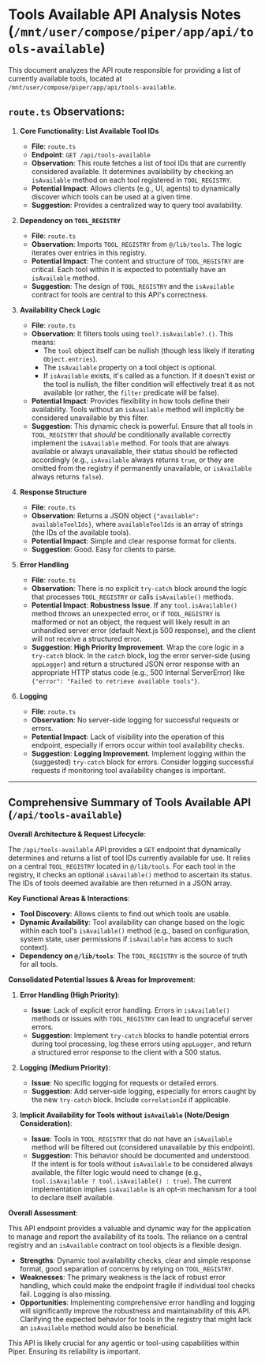 # Tools Available API Analysis Notes (`/mnt/user/compose/piper/app/api/tools-available`)

This document analyzes the API route responsible for providing a list of currently available tools, located at `/mnt/user/compose/piper/app/api/tools-available`.

## `route.ts` Observations:

1.  **Core Functionality: List Available Tool IDs**
    *   **File**: `route.ts`
    *   **Endpoint**: `GET /api/tools-available`
    *   **Observation**: This route fetches a list of tool IDs that are currently considered available. It determines availability by checking an `isAvailable` method on each tool registered in `TOOL_REGISTRY`.
    *   **Potential Impact**: Allows clients (e.g., UI, agents) to dynamically discover which tools can be used at a given time.
    *   **Suggestion**: Provides a centralized way to query tool availability.

2.  **Dependency on `TOOL_REGISTRY`**
    *   **File**: `route.ts`
    *   **Observation**: Imports `TOOL_REGISTRY` from `@/lib/tools`. The logic iterates over entries in this registry.
    *   **Potential Impact**: The content and structure of `TOOL_REGISTRY` are critical. Each tool within it is expected to potentially have an `isAvailable` method.
    *   **Suggestion**: The design of `TOOL_REGISTRY` and the `isAvailable` contract for tools are central to this API's correctness.

3.  **Availability Check Logic**
    *   **File**: `route.ts`
    *   **Observation**: It filters tools using `tool?.isAvailable?.()`. This means:
        *   The `tool` object itself can be nullish (though less likely if iterating `Object.entries`).
        *   The `isAvailable` property on a tool object is optional.
        *   If `isAvailable` exists, it's called as a function. If it doesn't exist or the tool is nullish, the filter condition will effectively treat it as not available (or rather, the `filter` predicate will be false).
    *   **Potential Impact**: Provides flexibility in how tools define their availability. Tools without an `isAvailable` method will implicitly be considered unavailable by this filter.
    *   **Suggestion**: This dynamic check is powerful. Ensure that all tools in `TOOL_REGISTRY` that *should* be conditionally available correctly implement the `isAvailable` method. For tools that are always available or always unavailable, their status should be reflected accordingly (e.g., `isAvailable` always returns `true`, or they are omitted from the registry if permanently unavailable, or `isAvailable` always returns `false`).

4.  **Response Structure**
    *   **File**: `route.ts`
    *   **Observation**: Returns a JSON object `{"available": availableToolIds}`, where `availableToolIds` is an array of strings (the IDs of the available tools).
    *   **Potential Impact**: Simple and clear response format for clients.
    *   **Suggestion**: Good. Easy for clients to parse.

5.  **Error Handling**
    *   **File**: `route.ts`
    *   **Observation**: There is no explicit `try-catch` block around the logic that processes `TOOL_REGISTRY` or calls `isAvailable()` methods.
    *   **Potential Impact**: **Robustness Issue**. If any `tool.isAvailable()` method throws an unexpected error, or if `TOOL_REGISTRY` is malformed or not an object, the request will likely result in an unhandled server error (default Next.js 500 response), and the client will not receive a structured error.
    *   **Suggestion**: **High Priority Improvement**. Wrap the core logic in a `try-catch` block. In the `catch` block, log the error server-side (using `appLogger`) and return a structured JSON error response with an appropriate HTTP status code (e.g., 500 Internal ServerError) like `{"error": "Failed to retrieve available tools"}`.

6.  **Logging**
    *   **File**: `route.ts`
    *   **Observation**: No server-side logging for successful requests or errors.
    *   **Potential Impact**: Lack of visibility into the operation of this endpoint, especially if errors occur within tool availability checks.
    *   **Suggestion**: **Logging Improvement**. Implement logging within the (suggested) `try-catch` block for errors. Consider logging successful requests if monitoring tool availability changes is important.

--- 

## Comprehensive Summary of Tools Available API (`/api/tools-available`)

**Overall Architecture & Request Lifecycle**:

The `/api/tools-available` API provides a `GET` endpoint that dynamically determines and returns a list of tool IDs currently available for use. It relies on a central `TOOL_REGISTRY` located in `@/lib/tools`. For each tool in the registry, it checks an optional `isAvailable()` method to ascertain its status. The IDs of tools deemed available are then returned in a JSON array.

**Key Functional Areas & Interactions**:
*   **Tool Discovery**: Allows clients to find out which tools are usable.
*   **Dynamic Availability**: Tool availability can change based on the logic within each tool's `isAvailable()` method (e.g., based on configuration, system state, user permissions if `isAvailable` has access to such context).
*   **Dependency on `@/lib/tools`**: The `TOOL_REGISTRY` is the source of truth for all tools.

**Consolidated Potential Issues & Areas for Improvement**:

1.  **Error Handling (High Priority)**:
    *   **Issue**: Lack of explicit error handling. Errors in `isAvailable()` methods or issues with `TOOL_REGISTRY` can lead to ungraceful server errors.
    *   **Suggestion**: Implement `try-catch` blocks to handle potential errors during tool processing, log these errors using `appLogger`, and return a structured error response to the client with a 500 status.

2.  **Logging (Medium Priority)**:
    *   **Issue**: No specific logging for requests or detailed errors.
    *   **Suggestion**: Add server-side logging, especially for errors caught by the new `try-catch` block. Include `correlationId` if applicable.

3.  **Implicit Availability for Tools without `isAvailable` (Note/Design Consideration)**:
    *   **Issue**: Tools in `TOOL_REGISTRY` that do not have an `isAvailable` method will be filtered out (considered unavailable by this endpoint).
    *   **Suggestion**: This behavior should be documented and understood. If the intent is for tools without `isAvailable` to be considered always available, the filter logic would need to change (e.g., `tool.isAvailable ? tool.isAvailable() : true`). The current implementation implies `isAvailable` is an opt-in mechanism for a tool to declare itself available.

**Overall Assessment**:

This API endpoint provides a valuable and dynamic way for the application to manage and report the availability of its tools. The reliance on a central registry and an `isAvailable` contract on tool objects is a flexible design.

*   **Strengths**: Dynamic tool availability checks, clear and simple response format, good separation of concerns by relying on `TOOL_REGISTRY`.
*   **Weaknesses**: The primary weakness is the lack of robust error handling, which could make the endpoint fragile if individual tool checks fail. Logging is also missing.
*   **Opportunities**: Implementing comprehensive error handling and logging will significantly improve the robustness and maintainability of this API. Clarifying the expected behavior for tools in the registry that might lack an `isAvailable` method would also be beneficial.

This API is likely crucial for any agentic or tool-using capabilities within Piper. Ensuring its reliability is important.
